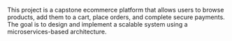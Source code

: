 This project is a capstone ecommerce platform that allows users to browse products, add them to a cart, place orders, and complete secure payments. The goal is to design and implement a scalable system using a microservices-based architecture.

